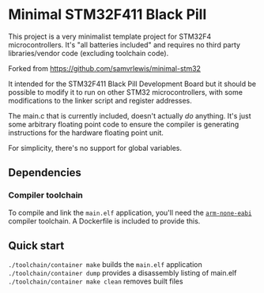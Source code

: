 # Minimal STM32F411 Black Pill

This project is a very minimalist template project for STM32F4 microcontrollers.
It's "all batteries included" and requires no third party libraries/vendor code (excluding toolchain code).

Forked from https://github.com/samvrlewis/minimal-stm32

It intended for the STM32F411 Black Pill Development Board but it should be
possible to modify it to run on other STM32 microcontrollers, with some
modifications to the linker script and register addresses.

The main.c that is currently included, doesn't actually *do* anything. It's
just some arbitrary floating point code to ensure the compiler is generating
instructions for the hardware floating point unit.

For simplicity, there's no support for global variables.

## Dependencies

### Compiler toolchain

To compile and link the `main.elf` application, you'll need the
[`arm-none-eabi`](https://launchpad.net/gcc-arm-embedded/+download)
compiler toolchain. A Dockerfile is included to provide this.

## Quick start

`./toolchain/container make` builds the `main.elf` application
`./toolchain/container dump` provides a disassembly listing of main.elf
`./toolchain/container make clean` removes built files
